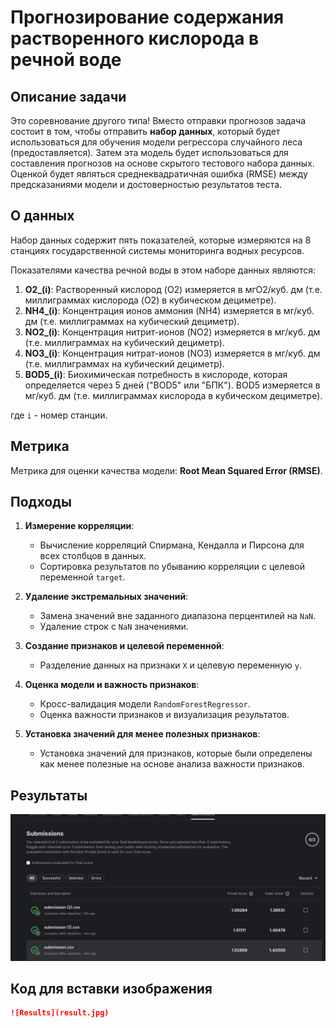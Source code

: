 # Прогнозирование содержания растворенного кислорода в речной воде

## Описание задачи

Это соревнование другого типа! Вместо отправки прогнозов задача состоит в том, чтобы отправить **набор данных**, который будет использоваться для обучения модели регрессора случайного леса (предоставляется). Затем эта модель будет использоваться для составления прогнозов на основе скрытого тестового набора данных. Оценкой будет являться среднеквадратичная ошибка (RMSE) между предсказаниями модели и достоверностью результатов теста.

## О данных

Набор данных содержит пять показателей, которые измеряются на 8 станциях государственной системы мониторинга водных ресурсов.

Показателями качества речной воды в этом наборе данных являются:
1. **O2_(i)**: Растворенный кислород (O2) измеряется в мгО2/куб. дм (т.е. миллиграммах кислорода (O2) в кубическом дециметре).
2. **NH4_(i)**: Концентрация ионов аммония (NH4) измеряется в мг/куб. дм (т.е. миллиграммах на кубический дециметр).
3. **NO2_(i)**: Концентрация нитрит-ионов (NO2) измеряется в мг/куб. дм (т.е. миллиграммах на кубический дециметр).
4. **NO3_(i)**: Концентрация нитрат-ионов (NO3) измеряется в мг/куб. дм (т.е. миллиграммах на кубический дециметр).
5. **BOD5_(i)**: Биохимическая потребность в кислороде, которая определяется через 5 дней ("BOD5" или "БПК"). BOD5 измеряется в мг/куб. дм (т.е. миллиграммах кислорода в кубическом дециметре).

где `i` - номер станции.

## Метрика

Метрика для оценки качества модели: **Root Mean Squared Error (RMSE)**.

## Подходы

1. **Измерение корреляции**:
   - Вычисление корреляций Спирмана, Кендалла и Пирсона для всех столбцов в данных.
   - Сортировка результатов по убыванию корреляции с целевой переменной `target`.

2. **Удаление экстремальных значений**:
   - Замена значений вне заданного диапазона перцентилей на `NaN`.
   - Удаление строк с `NaN` значениями.

3. **Создание признаков и целевой переменной**:
   - Разделение данных на признаки `X` и целевую переменную `y`.

4. **Оценка модели и важность признаков**:
   - Кросс-валидация модели `RandomForestRegressor`.
   - Оценка важности признаков и визуализация результатов.

5. **Установка значений для менее полезных признаков**:
   - Установка значений для признаков, которые были определены как менее полезные на основе анализа важности признаков.

## Результаты

![Results](result.jpg)

## Код для вставки изображения

```markdown
![Results](result.jpg)

